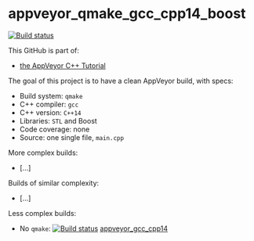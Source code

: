 # appveyor_qmake_gcc_cpp14_boost

[![Build status](https://ci.appveyor.com/api/projects/status/smdyia4iojoju3ny/branch/master?svg=true)](https://ci.appveyor.com/project/richelbilderbeek/appveyor-qmake-gcc-cpp14-boost/branch/master)

This GitHub is part of:

 * [the AppVeyor C++ Tutorial](https://github.com/richelbilderbeek/appveyor_cpp_tutorial)
 
The goal of this project is to have a clean AppVeyor build, with specs:

 * Build system: `qmake`
 * C++ compiler: `gcc`
 * C++ version: `C++14`
 * Libraries: `STL` and Boost
 * Code coverage: none
 * Source: one single file, `main.cpp`

More complex builds:

 * [...]

Builds of similar complexity:

 * [...]

Less complex builds:

 * No `qmake`: [![Build status](https://ci.appveyor.com/api/projects/status/r0c3wnwin26yvfto/branch/master?svg=true)](https://ci.appveyor.com/project/richelbilderbeek/appveyor-gcc-cpp14/branch/master) [appveyor_gcc_cpp14](https://www.github.com/richelbilderbeek/appveyor_gcc_cpp14)
